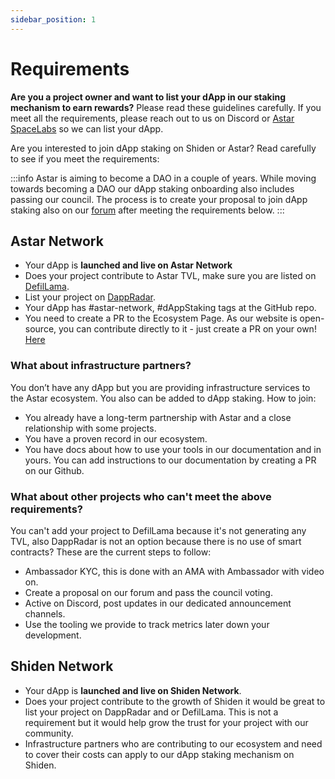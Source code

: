 ```yaml
---
sidebar_position: 1
---
```


# Requirements

**Are you a project owner and want to list your dApp in our staking mechanism to earn rewards?** Please read these guidelines carefully. If you meet all the requirements, please reach out to us on Discord or [Astar SpaceLabs](https://astar.network/community/) so we can list your dApp.

Are you interested to join dApp staking on Shiden or Astar? Read carefully to see if you meet the requirements:

:::info
Astar is aiming to become a DAO in a couple of years. While moving towards becoming a DAO our dApp staking onboarding also includes passing our council. The process is to create your proposal to join dApp staking also on our [forum](https://forum.astar.network/c/initiatives/dapp-staking-applications/21) after meeting the requirements below.
:::

## Astar Network

- Your dApp is **launched and live on Astar Network**
- Does your project contribute to Astar TVL, make sure you are listed on [DefilLama](../../integrations/dapp-listing/defillama).
- List your project on [DappRadar](../../integrations/dapp-listing/dappradar).
- Your dApp has #astar-network, #dAppStaking tags at the GitHub repo.
- You need to create a PR to the Ecosystem Page. As our website is open-source, you can contribute directly to it - just create a PR on your own! [Here](https://github.com/AstarNetwork/astarwebsite_v2/blob/349db39d724b57f58fbee84b3fa500bf0d29bee6/components/Header.vue)

### What about infrastructure partners?

You don’t have any dApp but you are providing infrastructure services to the Astar ecosystem. You also can be added to dApp staking. How to join:

- You already have a long-term partnership with Astar and a close relationship with some projects.
- You have a proven record in our ecosystem.
- You have docs about how to use your tools in our documentation and in yours. You can add instructions to our documentation by creating a PR on our Github.

### What about other projects who can't meet the above requirements?

You can't add your project to DefilLama because it's not generating any TVL, also DappRadar is not an option because there is no use of smart contracts? These are the current steps to follow:

- Ambassador KYC, this is done with an AMA with Ambassador with video on.
- Create a proposal on our forum and pass the council voting.
- Active on Discord, post updates in our dedicated announcement channels.
- Use the tooling we provide to track metrics later down your development.

## Shiden Network

- Your dApp is **launched and live on Shiden Network**.
- Does your project contribute to the growth of Shiden it would be great to list your project on DappRadar and or DefilLama. This is not a requirement but it would help grow the trust for your project with our community.
- Infrastructure partners who are contributing to our ecosystem and need to cover their costs can apply to our dApp staking mechanism on Shiden.
